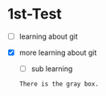 # 1st-Test
- [ ] learning about git
- [x] more learning about git
  - [ ] sub learning
  
  ```
  There is the gray box.
  ```

